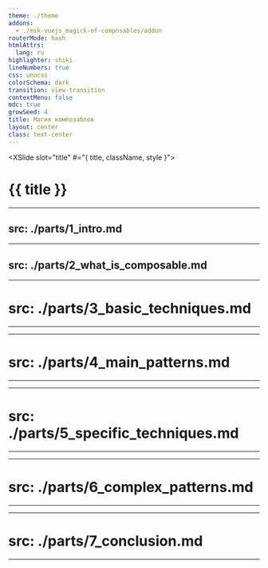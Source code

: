```yaml
---
theme: ./theme
addons:
  - ./msk-vuejs_magick-of-composables/addon
routerMode: hash
htmlAttrs:
  lang: ru
highlighter: shiki
lineNumbers: true
css: unocss
colorSchema: dark
transition: view-transition
contextMenu: false
mdc: true
growSeed: 4
title: Магия композаблов
layout: center
class: text-center
---
```


<XSlide slot="title" #="{ title, className, style }">
  <h1 :class="className" :style="style"> {{ title }} </h1>
</XSlide>

<XSlideOut slot="title" title="Магия композаблов" class="text-center" />

<!--
Порождаем конкретные проблемы - как его решаем примером кода (никаких проблем на словах)

- презентация (без визуала жесткого) - но со всеми примерами

- Старт - 30
  - О себе
  - Слайд доклада
  - отсылка на доклад Holy.js

- Что есть композабл - 1h
  - Vue Options API -> Vue composition API
  - mixins -> composables
  - Разъяснение термина композабл
  - Что не является композаблом
  - Композабл - паттерн!

- Базовые приемы и правила использования -2h
  - ограничение контекста использования
    - можно использовать в компонентах
    - можно использовать в сторе
    - можно использовать в хуках роутера
    - использование композаблов в композаблах
  - Использование композаблов в компонентах
    - использование композаблов внутри условий (это не реактивно)
    - не использовать композаблы внутри обработчиков событий и функций в целом
  - Использование композаблов в композаблах
    - гибкость
    - цена абстракций
  - взятие аргументов
    - статика против динамики
      - когда принять просто значение, а когда реактивное
    - getValue + MaybeRef
  - возвращаемые значения
    - возвращать объект
      - базовый подход
    - возвращать массив (не желательно)
      - деструктузирация объектов и массивов в js

- Основные паттерны - 2h
  - код системный/прикладной
  - приемы специфичные для прикладного кода
    - provide/inject
      - обертки в композаблы (базовые правила)
      - не используйте вместо СТМ
    - ресурсы (асинхронные реактивные данные)
      - useFetch
      - useAsyncData
      - vue-query / pinia collada
    - директива против композабла
      - vFocus -> useFocus
      - плюсы и минусы таких переходов
    - onUnmounted vs onScopeDispose
      - нужно понимать что используемые с onUnmounted могут быть использованы только в компонентах
    - computed vs readonly vs ref + TS readonly - как передать неизменяемое значение
      - утилита которая на этапе сборки выбирает между readonly и TS readonly
    - случаи для shallowRef
      - компоненты / тяжеловесные компоненты
  - Приемы для системного кода
    - выбор между object/reactive
      - деструктуризация против дот-нотации ({data} vs obj.data)
      - проблема с .value
    - await паттерны
      - как реализовать
      - Suspense и почему не рекомендуется
    - порождающие композаблы
      - customRef
      - своя реактивная обертка
      - композаблы - не композаблы
      - пару хорших примеров
    - возвращать возвращать массив+объект
      - статья antfu (не задерживаемся)

- комплексные паттерны - 1h
  - композаблы высшего порядка (когда композабл возвращает композабл или принимает на вход)
  - shared composable
    - как работает
      - effectScope (очень кратко)
    - когда применять
    - shared composable как замена стейт менеджеру
    - потенциальные опасности
  - DI + composable = services

- Что мы не успели обсудить - 1h
  - тестирование композаблов
  - DI в композаблах

- Что поизучать 
  - antfu vueuse
  - vue-final-modal
  - vee-validate

- Заключение
-->

---
src: ./parts/1_intro.md
---

---
src: ./parts/2_what_is_composable.md
---

---
# src: ./parts/3_basic_techniques.md
---

---
# src: ./parts/4_main_patterns.md
---

---
# src: ./parts/5_specific_techniques.md
---

---
# src: ./parts/6_complex_patterns.md
---

---
# src: ./parts/7_conclusion.md
---